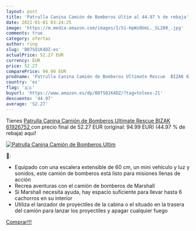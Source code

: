 ```yaml
---
layout: post
title: 'Patrulla Canina Camión de Bomberos Ultim al 44.97 % de rebaja'
date: 2021-01-01 03:24:25
image: 'https://m.media-amazon.com/images/I/51-HpWz0UeL._SL200_.jpg'
comments: true
category: ofertas
author: ring
slug: 'B07SQ1K4DZ-es'
actualPrice: 52.27 EUR
currency: EUR
price: 52.27
comparePrice: 94.99 EUR
prodname: 'Patrulla Canina Camión de Bomberos Ultimate Rescue  BIZAK 61926752 '
country: 'es'
flag: '🇪🇸'
buyurl: 'https://www.amazon.es/dp/B07SQ1K4DZ/?tag=tolees-21'
descuento: '44.97'
average: '52.27'
---
```


Tienes [Patrulla Canina Camión de Bomberos Ultimate Rescue  BIZAK 61926752 ](https://www.amazon.es/dp/B07SQ1K4DZ/?tag=tolees-21) con precio final de  52.27 EUR (original: 94.99 EUR) (44.97 %  de rebaja) aqui!

[![Patrulla Canina Camión de Bomberos Ultim](https://m.media-amazon.com/images/I/51-HpWz0UeL._SL200_.jpg)](https://www.amazon.es/dp/B07SQ1K4DZ/?tag=tolees-21)

🔎:

- Equipado con una escalera extensible de 60 cm, un mini vehículo y luz y sonidos, este camión de bomberos está listo para misiones llenas de acción
- Recrea aventuras con el camión de bomberos de Marshall
- Si Marshall necesita ayuda, hay espacio suficiente para llevar hasta 6 cachorros en su interior
- Utiliza el lanzador de proyectiles de la cabina o el situado en la trasera del camión para lanzar los proyectiles y apagar cualquier fuego

[Comprar!!!](https://www.amazon.es/dp/B07SQ1K4DZ/?tag=tolees-21)
